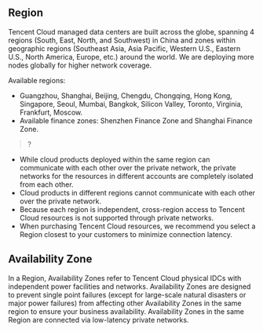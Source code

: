 ## Region
Tencent Cloud managed data centers are built across the globe, spanning 4 regions (South, East, North, and Southwest) in China and zones within geographic regions (Southeast Asia, Asia Pacific, Western U.S., Eastern U.S., North America, Europe, etc.) around the world.  We are deploying more nodes globally for higher network coverage.

Available regions:
- Guangzhou, Shanghai, Beijing, Chengdu, Chongqing, Hong Kong, Singapore, Seoul, Mumbai, Bangkok, Silicon Valley, Toronto, Virginia, Frankfurt, Moscow.
- Available finance zones: Shenzhen Finance Zone and Shanghai Finance Zone.
>?
- While cloud products deployed within the same region can communicate with each other over the private network,  the private networks for the resources in different accounts are completely isolated from each other.
- Cloud products in different regions cannot communicate with each other over the private network.
- Because each region is independent, cross-region access to Tencent Cloud resources is not supported through private networks.
- When purchasing Tencent Cloud resources, we recommend you select a Region closest to your customers to minimize connection latency.
## Availability Zone
In a Region, Availability Zones refer to Tencent Cloud physical IDCs with independent power facilities and networks. Availability Zones are designed to prevent single point failures (except for large-scale natural disasters or major power failures) from affecting other Availability Zones in the same region to ensure your business availability. Availability Zones in the same Region are connected via low-latency private networks.
